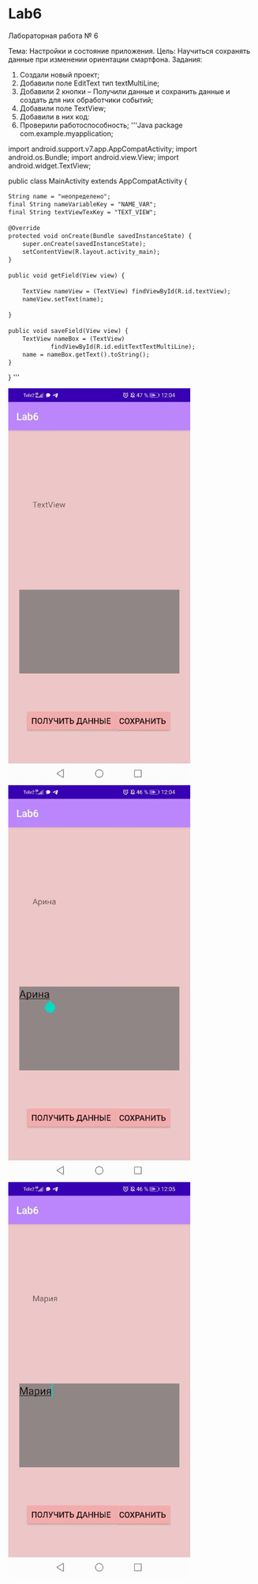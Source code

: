# Lab6
Лабораторная работа № 6

Тема: Настройки и состояние приложения.
Цель: Научиться сохранять данные при изменении ориентации
смартфона.
Задания:
1. Создали новый проект;
2. Добавили поле EditText тип textMultiLine;
3. Добавили 2 кнопки – Получили данные и сохранить данные и
создать для них обработчики событий;
4. Добавили поле TextView;
5. Добавили в них код:
6. Проверили работоспособность;
'''Java
package com.example.myapplication;

import android.support.v7.app.AppCompatActivity;
import android.os.Bundle;
import android.view.View;
import android.widget.TextView;

public class MainActivity extends AppCompatActivity {

    String name = "неопределено";
    final String nameVariableKey = "NAME_VAR";
    final String textViewTexKey = "TEXT_VIEW";

    @Override
    protected void onCreate(Bundle savedInstanceState) {
        super.onCreate(savedInstanceState);
        setContentView(R.layout.activity_main);
    }

    public void getField(View view) {

        TextView nameView = (TextView) findViewById(R.id.textView);
        nameView.setText(name);

    }

    public void saveField(View view) {
        TextView nameBox = (TextView)
                findViewById(R.id.editTextTextMultiLine);
        name = nameBox.getText().toString();
    }
}
'''

![](bf7e55c6-0589-436e-aca3-f003bacc3fcc.jpg)
![](da775439-68c5-47fa-9b00-43b1d6871c30.jpg)
![](74d36f5b-0bc6-40a5-aead-d3a84ae16b26.jpg)
